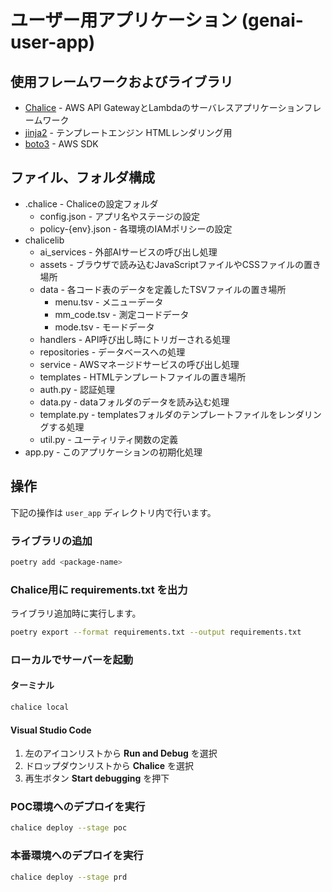 # ユーザー用アプリケーション (genai-user-app)

## 使用フレームワークおよびライブラリ

* [Chalice](https://aws.github.io/chalice/) - AWS API GatewayとLambdaのサーバレスアプリケーションフレームワーク
* [jinja2](https://jinja.palletsprojects.com/) - テンプレートエンジン HTMLレンダリング用
* [boto3](https://aws.amazon.com/jp/sdk-for-python/) - AWS SDK

## ファイル、フォルダ構成

* .chalice - Chaliceの設定フォルダ
  * config.json - アプリ名やステージの設定
  * policy-{env}.json - 各環境のIAMポリシーの設定
* chalicelib
  * ai_services - 外部AIサービスの呼び出し処理
  * assets - ブラウザで読み込むJavaScriptファイルやCSSファイルの置き場所
  * data - 各コード表のデータを定義したTSVファイルの置き場所
    * menu.tsv - メニューデータ
    * mm_code.tsv - 測定コードデータ
    * mode.tsv - モードデータ
  * handlers - API呼び出し時にトリガーされる処理
  * repositories - データベースへの処理
  * service - AWSマネージドサービスの呼び出し処理
  * templates - HTMLテンプレートファイルの置き場所
  * auth.py - 認証処理
  * data.py - dataフォルダのデータを読み込む処理
  * template.py - templatesフォルダのテンプレートファイルをレンダリングする処理
  * util.py - ユーティリティ関数の定義
* app.py - このアプリケーションの初期化処理

## 操作

下記の操作は `user_app` ディレクトリ内で行います。

### ライブラリの追加

```sh
poetry add <package-name>
```

### Chalice用に requirements.txt を出力

ライブラリ追加時に実行します。

```sh
poetry export --format requirements.txt --output requirements.txt
```

### ローカルでサーバーを起動

#### ターミナル

```sh
chalice local
```

#### Visual Studio Code

1. 左のアイコンリストから **Run and Debug** を選択
2. ドロップダウンリストから **Chalice** を選択
3. 再生ボタン **Start debugging** を押下

### POC環境へのデプロイを実行

```sh
chalice deploy --stage poc
```

### 本番環境へのデプロイを実行

```sh
chalice deploy --stage prd
```
